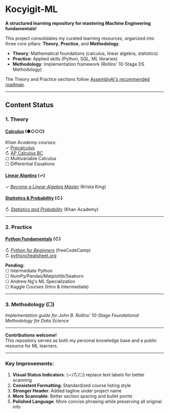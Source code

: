 # Kocyigit-ML  
**A structured learning repository for mastering Machine Engineering fundamentals!**

This project consolidates my curated learning resources, organized into three core pillars: **Theory**, **Practice**, and **Methodology**.  

- **Theory**: Mathematical foundations (calculus, linear algebra, statistics)  
- **Practice**: Applied skills (Python, SQL, ML libraries)  
- **Methodology**: Implementation framework (Rollins' 10-Stage DS Methodology)  

The Theory and Practice sections follow [AssemblyAI's recommended roadmap](https://www.youtube.com/watch?v=wtolxa9XTg).  

---

## Content Status  

### 1. Theory  
#### [Calculus](./01_theory/01_calculus/) (●○○○)  
*Khan Academy courses:*  
✓ [Precalculus](https://www.khanacademy.org/math/precalculus)  
↻ [AP Calculus BC](https://www.khanacademy.org/math/ap-calculus-bc)  
☐ Multivariable Calculus  
☐ Differential Equations  

#### [Linear Algebra](./01_theory/02_linear_algebra/) (✓)  
✓ *[Become a Linear Algebra Master](https://www.udemy.com/course/linear-algebra-course/)* (Krista King)  

#### [Statistics & Probability](./01_theory/03_statistics_and_probability/) (↻)  
↻ *[Statistics and Probability](https://www.khanacademy.org/math/statistics-probability)* (Khan Academy)  

---

### 2. Practice  
#### [Python Fundamentals](./02_practice/01_python_for_beginners/) (↻)  
↻ *[Python for Beginners](https://www.youtube.com/watch?v=eWRfhZUzrAc)* (freeCodeCamp)  
↻ [pythoncheatsheet.org](https://www.pythoncheatsheet.org/)  

**Pending:**  
☐ Intermediate Python  
☐ NumPy/Pandas/Matplotlib/Seaborn  
☐ Andrew Ng's ML Specialization  
☐ Kaggle Courses (Intro & Intermediate)  

---

### 3. Methodology (☐)  
*Implementation guide for John B. Rollins' 10-Stage Foundational Methodology for Data Science*  

---

**Contributions welcome!**  
This repository serves as both my personal knowledge base and a public resource for ML learners.  

---

### Key Improvements:  
1. **Visual Status Indicators**: (✓/↻/☐) replace text labels for better scanning  
2. **Consistent Formatting**: Standardized course listing style  
3. **Stronger Header**: Added tagline under project name  
4. **More Scannable**: Better section spacing and bullet points  
5. **Polished Language**: More concise phrasing while preserving all original info  

